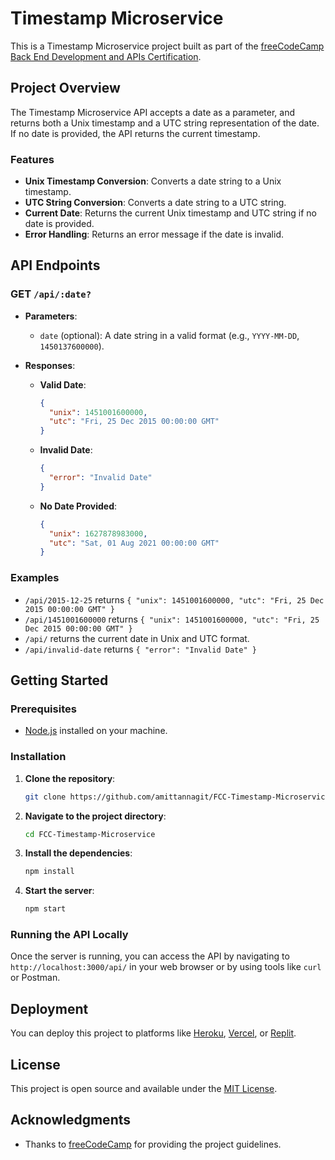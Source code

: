 # Timestamp Microservice

This is a Timestamp Microservice project built as part of the [freeCodeCamp Back End Development and APIs Certification](https://www.freecodecamp.org/learn/back-end-development-and-apis/back-end-development-and-apis-projects/timestamp-microservice).

## Project Overview

The Timestamp Microservice API accepts a date as a parameter, and returns both a Unix timestamp and a UTC string representation of the date. If no date is provided, the API returns the current timestamp.

### Features

- **Unix Timestamp Conversion**: Converts a date string to a Unix timestamp.
- **UTC String Conversion**: Converts a date string to a UTC string.
- **Current Date**: Returns the current Unix timestamp and UTC string if no date is provided.
- **Error Handling**: Returns an error message if the date is invalid.

## API Endpoints

### GET `/api/:date?`

- **Parameters**:
  - `date` (optional): A date string in a valid format (e.g., `YYYY-MM-DD`, `1450137600000`).
  
- **Responses**:
  - **Valid Date**:
    ```json
    {
      "unix": 1451001600000,
      "utc": "Fri, 25 Dec 2015 00:00:00 GMT"
    }
    ```
  - **Invalid Date**:
    ```json
    {
      "error": "Invalid Date"
    }
    ```
  - **No Date Provided**:
    ```json
    {
      "unix": 1627878983000,
      "utc": "Sat, 01 Aug 2021 00:00:00 GMT"
    }
    ```

### Examples

- `/api/2015-12-25` returns `{ "unix": 1451001600000, "utc": "Fri, 25 Dec 2015 00:00:00 GMT" }`
- `/api/1451001600000` returns `{ "unix": 1451001600000, "utc": "Fri, 25 Dec 2015 00:00:00 GMT" }`
- `/api/` returns the current date in Unix and UTC format.
- `/api/invalid-date` returns `{ "error": "Invalid Date" }`

## Getting Started

### Prerequisites

- [Node.js](https://nodejs.org/) installed on your machine.

### Installation

1. **Clone the repository**:
   ```bash
   git clone https://github.com/amittannagit/FCC-Timestamp-Microservice.git
   ```
2. **Navigate to the project directory**:
   ```bash
   cd FCC-Timestamp-Microservice
   ```
3. **Install the dependencies**:
   ```bash
   npm install
   ```
4. **Start the server**:
   ```bash
   npm start
   ```

### Running the API Locally

Once the server is running, you can access the API by navigating to `http://localhost:3000/api/` in your web browser or by using tools like `curl` or Postman.

## Deployment

You can deploy this project to platforms like [Heroku](https://www.heroku.com/), [Vercel](https://vercel.com/), or [Replit](https://replit.com/).

## License

This project is open source and available under the [MIT License](LICENSE).

## Acknowledgments

- Thanks to [freeCodeCamp](https://www.freecodecamp.org/) for providing the project guidelines.
```
